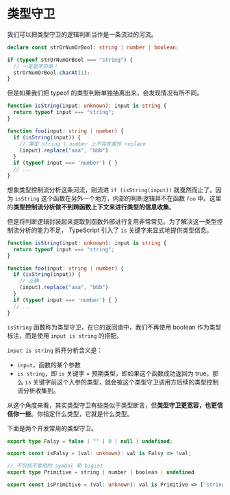 # 类型守卫

我们可以把类型守卫的逻辑判断当作是一条流过的河流。

```ts
declare const strOrNumOrBool: string | number | boolean;

if (typeof strOrNumOrBool === "string") {
  // 一定是字符串！
  strOrNumOrBool.charAt(1);
}
```

但是如果我们把 typeof 的类型判断单独抽离出来，会发现情况有所不同。

```ts
function isString(input: unknown): input is string {
  return typeof input === "string";
}

function foo(input: string | number) {
  if (isString(input)) {
    // 类型 string | number 上不存在属性 replace
    (input).replace("aaa", "bbb")
  }
  if (typeof input === 'number') { }
  // ...
}
```

想象类型控制流分析这条河流，刚流进 `if (isString(input))` 就戛然而止了。因为 `isString` 这个函数在另外一个地方，内部的判断逻辑并不在函数 `foo` 中。这里的**类型控制流分析做不到跨函数上下文来进行类型的信息收集**。

但是将判断逻辑封装起来提取到函数外部进行复用非常常见。为了解决这一类型控制流分析的能力不足， TypeScript 引入了 `is` 关键字来显式地提供类型信息。

```ts
function isString(input: unknown): input is string {
  return typeof input === "string";
}

function foo(input: string | number) {
  if (isString(input)) {
    // 正确
    (input).replace("aaa", "bbb")
  }
  if (typeof input === 'number') { }
  // ...
}
```

`isString` 函数称为类型守卫，在它的返回值中，我们不再使用 boolean 作为类型标注，而是使用 `input is string` 的搭配。

`input is string` 拆开分析含义是：

- `input`，函数的某个参数
- `is string`，即 `is` 关键字 + 预期类型，即如果这个函数成功返回为 true，那么 `is` 关键字前这个入参的类型，就会被这个类型守卫调用方后续的类型控制流分析收集到。

从这个角度来看，其实类型守卫有些类似于类型断言，但**类型守卫更宽容，也更信任你一些**。你指定什么类型，它就是什么类型。

下面是两个开发常用的类型守卫。

```ts
export type Falsy = false | "" | 0 | null | undefined;

export const isFalsy = (val: unknown): val is Falsy => !val;

// 不包括不常用的 symbol 和 bigint
export type Primitive = string | number | boolean | undefined

export const isPrimitive = (val: unknown): val is Primitive => ['string', 'number', 'boolean' , 'undefined'].includes(typeof val);
```
